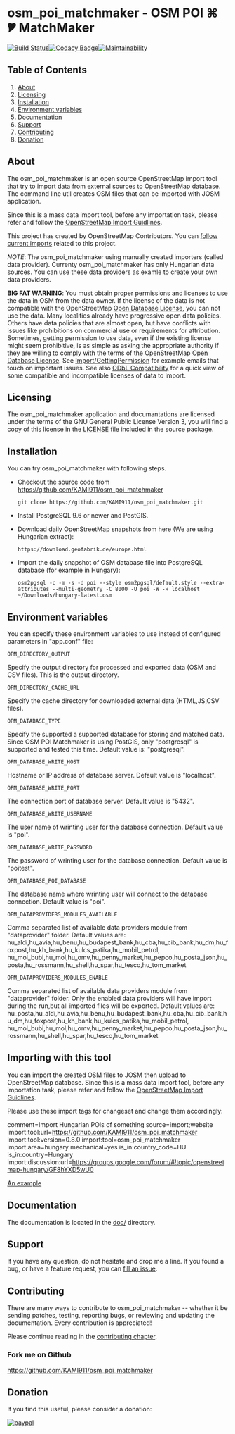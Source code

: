 # osm_poi_matchmaker - OSM POI ⌘ 🎔 MatchMaker

[![Build Status](https://api.travis-ci.org/KAMI911/osm_poi_matchmaker.svg?branch=master)](https://travis-ci.org/KAMI911/osm_poi_matchmaker/)[![Codacy Badge](https://api.codacy.com/project/badge/Grade/7fa248270de94705a4ddc956ca710ce3)](https://www.codacy.com/app/KAMI911/osm_poi_matchmaker?utm_source=github.com&amp;utm_medium=referral&amp;utm_content=KAMI911/osm_poi_matchmaker&amp;utm_campaign=Badge_Grade)[![Maintainability](https://api.codeclimate.com/v1/badges/710ad0cde398623b864b/maintainability)](https://codeclimate.com/github/KAMI911/osm_poi_matchmaker/maintainability)

## Table of Contents

1. [About][About]
2. [Licensing][Licensing]
3. [Installation][Installation]
4. [Environment variables][Environment variables]
5. [Documentation][Documentation]
6. [Support][Support]
7. [Contributing][Contributing]
8. [Donation][Donation]

## About

The osm_poi_matchmaker is an open source OpenStreetMap import tool that try to import data
from external sources to OpenStreetMap database. The command line util creates OSM files
that can be imported with JOSM application.

Since this is a mass data import tool, before any importation task, please refer and follow
the [OpenStreetMap Import Guidlines](https://wiki.openstreetmap.org/wiki/Import/Guidelines).

This project has created by OpenStreetMap Contributors. You can [follow current imports](https://wiki.openstreetmap.org/wiki/WikiProject_Hungary/Import%C3%A1l%C3%A1s/POI_adatok)
related to this project.

*NOTE*: The osm_poi_matchmaker using manually created importers (called data provider). Currenty
osm_poi_matchmaker has only Hungarian data sources. You can use these data providers as examle
to create your own data providers.

**BIG FAT WARNING**: You must obtain proper permissions and licenses to use the data in OSM from the
data owner. If the license of the data is not compatible with the OpenStreetMap [Open Database License](https://wiki.openstreetmap.org/wiki/Open_Database_License),
you can not use the data. Many localities already have progressive open data policies.
Others have data policies that are almost open, but have conflicts with issues like prohibitions
on commercial use or requirements for attribution. Sometimes, getting permission to use data, even
if the existing license might seem prohibitive, is as simple as asking the appropriate authority if
they are willing to comply with the terms of the OpenStreetMap [Open Database License](https://wiki.openstreetmap.org/wiki/Open_Database_License). See
[Import/GettingPermission](https://wiki.openstreetmap.org/wiki/Import/GettingPermission) for example emails that touch on important issues. See also [ODbL
Compatibility](https://wiki.openstreetmap.org/wiki/Import/ODbL_Compatibility) for a quick view of some compatible and incompatible licenses of data to import.

## Licensing

The osm_poi_matchmaker application and documantations are licensed under the terms of the GNU
General Public License Version 3, you will find a copy of this license in the
[LICENSE](LICENSE) file included in the source package.

## Installation

You can try osm_poi_matchmaker with following steps.

* Checkout the source code from <https://github.com/KAMI911/osm_poi_matchmaker>

      git clone https://github.com/KAMI911/osm_poi_matchmaker.git

* Install PostgreSQL 9.6 or newer and PostGIS.

* Download daily OpenStreetMap snapshots from here (We are using Hungarian extract):

      https://download.geofabrik.de/europe.html

* Import the daily snapshot of OSM database file into PostgreSQL database (for example in Hungary):

      osm2pgsql -c -m -s -d poi --style osm2pgsql/default.style --extra-attributes --multi-geometry -C 8000 -U poi -W -H localhost ~/Downloads/hungary-latest.osm


## Environment variables

You can specify these environment variables to use instead of configured parameters in "app.conf" file:
 
	OPM_DIRECTORY_OUTPUT

Specify the output directory for processed and exported data (OSM and CSV files). This is the output directory.

	OPM_DIRECTORY_CACHE_URL

Specify the cache directory for downloaded external data (HTML,JS,CSV files).

	OPM_DATABASE_TYPE

Specify the supported a supported database for storing and matched data. Since OSM POI Matchmaker is using PostGIS,
only "postgresql" is supported and tested this time. Default value is: "postgresql".

	OPM_DATABASE_WRITE_HOST

Hostname or IP address of database server. Default value is "localhost".

	OPM_DATABASE_WRITE_PORT

The connection port of database server. Default value is "5432".

	OPM_DATABASE_WRITE_USERNAME

The user name of wrinting user for the database connection. Default value is "poi".

	OPM_DATABASE_WRITE_PASSWORD

The password of wrinting user for the database connection. Default value is "poitest".

    OPM_DATABASE_POI_DATABASE

The database name where wrinting user will connect to the database connection. Default value is "poi".

    OPM_DATAPROVIDERS_MODULES_AVAILABLE

Comma separated list of available data providers module from "dataprovider" folder.
Default values are:
hu_aldi,hu_avia,hu_benu,hu_budapest_bank,hu_cba,hu_cib_bank,hu_dm,hu_foxpost,hu_kh_bank,hu_kulcs_patika,hu_mobil_petrol,
hu_mol_bubi,hu_mol,hu_omv,hu_penny_market,hu_pepco,hu_posta_json,hu_posta,hu_rossmann,hu_shell,hu_spar,hu_tesco,hu_tom_market

    OPM_DATAPROVIDERS_MODULES_ENABLE

Comma separated list of available data providers module from "dataprovider" folder.
Only the enabled data providers will have import during the run,but all imported files will be exported.
Default values are:
hu_posta,hu_aldi,hu_avia,hu_benu,hu_budapest_bank,hu_cba,hu_cib_bank,hu_dm,hu_foxpost,hu_kh_bank,hu_kulcs_patika,hu_mobil_petrol,
hu_mol_bubi,hu_mol,hu_omv,hu_penny_market,hu_pepco,hu_posta_json,hu_rossmann,hu_shell,hu_spar,hu_tesco,hu_tom_market

## Importing with this tool

You can import the created OSM files to JOSM then upload to OpenStreetMap database.
Since this is a mass data import tool, before any importation task, please refer and follow
the [OpenStreetMap Import Guidlines](https://wiki.openstreetmap.org/wiki/Import/Guidelines).

Please use these import tags for changeset and change them accordingly:

 comment=Import Hungarian POIs of something
 source=import;website
 import:tool:url=https://github.com/KAMI911/osm_poi_matchmaker
 import:tool:version=0.8.0
 import:tool=osm_poi_matchmaker
 import:area=hungary
 mechanical=yes
 is_in:country_code=HU
 is_in:country=Hungary
 import:discussion:url=https://groups.google.com/forum/#!topic/openstreetmap-hungary/GF8hYXD5wU0

[An example](https://user-images.githubusercontent.com/5292264/77844602-2f495180-71a8-11ea-9f2a-36169cd822f9.png)

## Documentation

The documentation is located in the [doc/](doc/) directory.

## Support

If you have any question, do not hesitate and drop me a line.
If you found a bug, or have a feature request, you can [fill an issue](https://github.com/KAMI911/osm_poi_matchmaker/issues).

## Contributing

There are many ways to contribute to osm_poi_matchmaker -- whether it be sending patches,
testing, reporting bugs, or reviewing and updating the documentation. Every
contribution is appreciated!

Please continue reading in the [contributing chapter](CONTRIBUTING.md).

### Fork me on Github

https://github.com/KAMI911/osm_poi_matchmaker

## Donation

If you find this useful, please consider a donation:

[![paypal](https://www.paypalobjects.com/en_US/i/btn/btn_donateCC_LG.gif)](https://www.paypal.com/cgi-bin/webscr?cmd=_s-xclick&hosted_button_id=RLQZ58B26XSLA)

<!-- TOC URLs -->
[About]: #about
[Licensing]: #licensing
[Installation]: #installation
[Environment variables]: #Environment_variables
[Documentation]: #documentation
[Support]: #support
[Contributing]: #contributing
[Donation]: #donation

